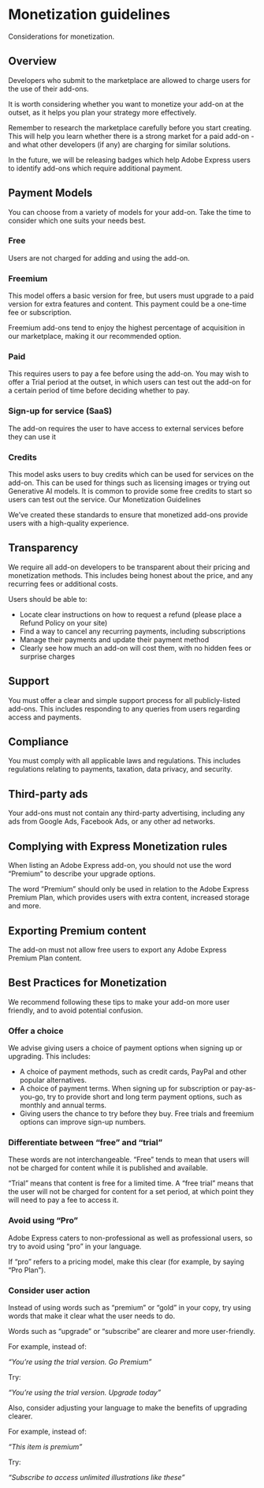 # Monetization guidelines
Considerations for monetization.

## Overview
Developers who submit to the marketplace are allowed to charge users for the use of their add-ons.

It is worth considering whether you want to monetize your add-on at the outset, as it helps you plan your strategy more effectively.

Remember to research the marketplace carefully before you start creating. This will help you learn whether there is a strong market for a paid add-on - and what other developers (if any) are charging for similar solutions.

In the future, we will be releasing badges which help Adobe Express users to identify add-ons which require additional payment.

## Payment Models

You can choose from a variety of models for your add-on. Take the time to consider which one suits your needs best.

### Free

Users are not charged for adding and using the add-on.

### Freemium

This model offers a basic version for free, but users must upgrade to a paid version for extra features and content. This payment could be a one-time fee or subscription.

Freemium add-ons tend to enjoy the highest percentage of acquisition in our marketplace, making it our recommended option.

### Paid

This requires users to pay a fee before using the add-on. You may wish to offer a Trial period at the outset, in which users can test out the add-on for a certain period of time before deciding whether to pay.

### Sign-up for service (SaaS)

The add-on requires the user to have access to external services before they can use it


### Credits

This model asks users to buy credits which can be used for services on the add-on. This can be used for things such as licensing images or trying out Generative AI models. It is common to provide some free credits to start so users can test out the service.
Our Monetization Guidelines


We’ve created these standards to ensure that monetized add-ons provide users with a high-quality experience. 

## Transparency

We require all add-on developers to be transparent about their pricing and monetization methods. This includes being honest about the price, and any recurring fees or additional costs.

Users should be able to:

- Locate clear instructions on how to request a refund (please place a Refund Policy on your site)
- Find a way to cancel any recurring payments, including subscriptions
- Manage their payments and update their payment method
- Clearly see how much an add-on will cost them, with no hidden fees or surprise charges

## Support

You must offer a clear and simple support process for all publicly-listed add-ons. This includes responding to any queries from users regarding access and payments.

## Compliance

You must comply with all applicable laws and regulations. This includes regulations relating to payments, taxation, data privacy, and security.


## Third-party ads

Your add-ons must not contain any third-party advertising, including any ads from Google Ads, Facebook Ads, or any other ad networks.

## Complying with Express Monetization rules

When listing an Adobe Express add-on, you should not use the word “Premium” to describe your upgrade options.

The word “Premium” should only be used in relation to the Adobe Express Premium Plan, which provides users with extra content, increased storage and more.

## Exporting Premium content

The add-on must not allow free users to export any Adobe Express Premium Plan content.

## Best Practices for Monetization

We recommend following these tips to make your add-on more user friendly, and to avoid potential confusion.

### Offer a choice

We advise giving users a choice of payment options when signing up or upgrading. This includes:

- A choice of payment methods, such as credit cards, PayPal and other popular alternatives.
- A choice of payment terms. When signing up for subscription or pay-as-you-go, try to provide short and long term payment options, such as monthly and annual terms.
- Giving users the chance to try before they buy. Free trials and freemium options can improve sign-up numbers.
 
### Differentiate between “free” and “trial”

These words are not interchangeable. “Free” tends to mean that users will not be charged for content while it is published and available.

“Trial” means that content is free for a limited time. A “free trial” means that the user will not be charged for content for a set period, at which point they will need to pay a fee to access it.

### Avoid using “Pro”

Adobe Express caters to non-professional as well as professional users, so try to avoid using “pro” in your language.

If “pro” refers to a pricing model, make this clear (for example, by saying “Pro Plan”).

### Consider user action

Instead of using words such as “premium” or “gold” in your copy, try using words that make it clear what the user needs to do.

Words such as “upgrade” or “subscribe” are clearer and more user-friendly.

For example, instead of:

*“You’re using the trial version. Go Premium”*

Try:

*“You’re using the trial version. Upgrade today”*

Also, consider adjusting your language to make the benefits of upgrading clearer.

For example, instead of:

*“This item is premium”*

Try:

*“Subscribe to access unlimited illustrations like these”*
